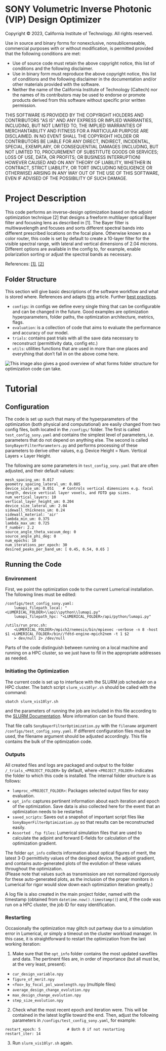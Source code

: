 # SONY Volumetric Inverse Photonic (VIP) Design Optimizer
Copyright © 2023, California Institute of Technology. All rights reserved.

Use in source and binary forms for nonexclusive, nonsublicenseable, commercial purposes with or without modification, is permitted provided that the following conditions are met:

* Use of source code must retain the above copyright notice, this list of conditions and the following disclaimer.
* Use in binary form must reproduce the above copyright notice, this list of conditions and the following disclaimer in the documentation and/or other materials provided with the software.
* Neither the name of the California Institute of Technology (Caltech) nor the names of its contributors may be used to endorse or promote products derived from this software without specific prior written permission.
 
THIS SOFTWARE IS PROVIDED BY THE COPYRIGHT HOLDERS AND CONTRIBUTORS "AS IS" AND ANY EXPRESS OR IMPLIED WARRANTIES, INCLUDING, BUT NOT LIMITED TO, THE IMPLIED WARRANTIES OF MERCHANTABILITY AND FITNESS FOR A PARTICULAR PURPOSE ARE DISCLAIMED. IN NO EVENT SHALL THE COPYRIGHT HOLDER OR CONTRIBUTORS BE LIABLE FOR ANY DIRECT, INDIRECT, INCIDENTAL, SPECIAL, EXEMPLARY, OR CONSEQUENTIAL DAMAGES (INCLUDING, BUT NOT LIMITED TO, PROCUREMENT OF SUBSTITUTE GOODS OR SERVICES; LOSS OF USE, DATA, OR PROFITS; OR BUSINESS INTERRUPTION) HOWEVER CAUSED AND ON ANY THEORY OF LIABILITY, WHETHER IN CONTRACT, STRICT LIABILITY, OR TORT (INCLUDING NEGLIGENCE OR OTHERWISE) ARISING IN ANY WAY OUT OF THE USE OF THIS SOFTWARE, EVEN IF ADVISED OF THE POSSIBILITY OF SUCH DAMAGE.  


# Project Description
This code performs an inverse-design optimization based on the adjoint optimization technique [2] that designs a freeform multilayer optical Bayer filter and focusing lens as described in [1]. The Bayer filter is multiwavelength and focuses and sorts different spectral bands into different prescribed locations on the focal plane. Otherwise known as a color router, this code is set by default to create a 10-layer filter for the visible spectral range, with lateral and vertical dimensions of 2.04 microns. Different options are available in the config to, for example, enable polarization sorting or adjust the spectral bands as necessary.

References: [[1]](https://doi.org/10.1364/OPTICA.384228), [[2]](https://doi.org/10.1364/OE.21.021693)  


## Folder Structure
This section will give basic descriptions of the software workflow and what is stored where.
References and adapts [this](https://theaisummer.com/best-practices-deep-learning-code/) article.
Further [best practices](https://neptune.ai/blog/how-to-organize-deep-learning-projects-best-practices).

- `configs`: in configs we define every single thing that can be configurable and can be changed in the future. Good examples are optimization hyperparameters, folder paths, the optimization architecture, metrics, flags.
- `evaluation`: is a collection of code that aims to evaluate the performance and accuracy of our model.
- `trials`: contains past trials with all the save data necessary to reconstruct (permittivity data, config etc.)
- `utils`: utilities functions that are used in more than one places and everything that don’t fall in on the above come here.

![This image](https://i0.wp.com/neptune.ai/wp-content/uploads/2022/10/DL-project-directory.png) also gives a good overview of what forms folder structure for optimization code can take.  


# Tutorial

## Configuration

The code is set up such that many of the hyperparameters of the optimization (both physical and computational) are easily changed from two config files, both located in the `/configs/` folder. The first is called `test_config_sony.yaml` and contains the simplest level of parameters, i.e. parameters that do not depend on anything else. The second is called `SonyBayerFilterParameters.py` and performs processing of these parameters to derive other values, e.g. Device Height = Num. Vertical Layers $\times$ Layer Height.

The following are some parameters in `test_config_sony.yaml` that are often adjusted, and their default values:
```
mesh_spacing_um: 0.017 
geometry_spacing_lateral_um: 0.085
device_scale_um: 0.051    # Controls vertical dimensions e.g. focal length, device vertical layer voxels, and FDTD gap sizes.
num_vertical_layers: 10
vertical_layer_height_um: 0.204
device_size_lateral_um: 2.04
sidewall_thickness_um: 0.24
sidewall_material: 'air'
lambda_min_um: 0.375
lambda_max_um: 0.725
f_number: 2.2
source_angle_theta_vacuum_deg: 0
source_angle_phi_deg: 0
num_epochs: 10
num_iterations_per_epoch: 30
desired_peaks_per_band_um: [ 0.45, 0.54, 0.65 ]
```  


## Running the Code

### Environment
First, we point the optimization code to the current Lumerical installation. The following lines must be edited:
```
/configs/test_config_sony.yaml:
    lumapi_filepath_local: "<LUMERICAL_FOLDER>\\api\\python\\lumapi.py"
    lumapi_filepath_hpc: "<LUMERICAL_FOLDER>/api/python/lumapi.py"

/utils/run_proc.sh:
    <LUMERICAL_FOLDER>/mpich2/nemesis/bin/mpiexec -verbose -n 8 -host $1 <LUMERICAL_FOLDER>/bin//fdtd-engine-mpich2nem -t 1 $2 
    > dev/null 2> /dev/null
```
Parts of the code distinguish between running on a local machine and running on a HPC cluster, so we just have to fill in the appropriate addresses as needed.  


### Initiating the Optimization
The current code is set up to interface with the SLURM job scheduler on a HPC cluster. The batch script `slurm_vis10lyr.sh` should be called with the command:
```
sbatch slurm_vis10lyr.sh
```
and the parameters of running the job are included in this file according to the [SLURM Documentation](https://slurm.schedmd.com/sbatch.html). More information can be found there.

That file calls `SonyBayerFilterOptimization.py` with the `filename` argument `/configs/test_config_sony.yaml`. If different configuration files must be used, the filename argument should be adjusted accordingly. This file contains the bulk of the optimization code.

### Outputs
All created files and logs are packaged and output to the folder `/_trials_<PROJECT_FOLDER>` by default, where `<PROJECT_FOLDER>` indicates the folder to which this code is installed. The internal folder structure is as follows:

- `lumproc_<PROJECT_FOLDER>`: Packages selected output files for easy evaluation.
- `opt_info`: captures pertinent information about each iteration and epoch of the optimization. Save data is also collected here for the event that an optimization needs to be restarted.
- `saved_scripts`: Saves out a snapshot of important script files like `SonyBayerFilterOptimization.py` so that results can be reconstructed easily.
- `Assorted .fsp files`: Lumerical simulation files that are used to calculate the adjoint and forward E-fields for calculation of the optimization gradient.

The folder `opt_info` collects information about optical figures of merit, the latest 3-D permittivity values of the designed device, the adjoint gradient, and contains auto-generated plots of the evolution of these values throughout the optimization.  
(Please note that values such as transmission are not normalized rigorously for these auto-generated plots, as the inclusion of the proper monitors in Lumerical for rigor would slow down each optimization iteration greatly.)

A log file is also created in the main project folder, named with the timestamp (obtained from `datetime.now().timestamp()`) and, if the code was run on a HPC cluster, the job ID for easy identification.


### Restarting
Occasionally the optimization may glitch out partway due to a simulation error in Lumerical, or simply a timeout on the cluster workload manager. In this case, it is straightforward to restart the optimization from the last working iteration:

1. Make sure that the `opt_info` folder contains the most updated savefiles and data. The pertinent files are, in order of importance (but all must be, at the very least, present):
- `cur_design_variable.npy`
- `figure_of_merit.npy`
- `<foo>_by_focal_pol_wavelength.npy` (multiple files)
- `average_design_change_evolution.npy`
- `max_design_change_evolution.npy`
- `step_size_evolution.npy`

2. Check what the most recent epoch and iteration were. This will be contained in the latest logfile toward the end. Then, adjust the following parameters in `/configs/test_config_sony.yaml`, for example:
```
restart_epoch: 5            # Both 0 if not restarting
restart_iter: 14
```

3. Run `slurm_vis10lyr.sh` again.